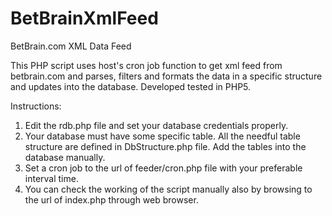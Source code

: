 # BetBrainXmlFeed
BetBrain.com XML Data Feed

This PHP script uses host's cron job function to get xml feed from betbrain.com and parses, filters and formats the data in a specific structure and updates into the database. Developed tested in PHP5.

Instructions:
1. Edit the rdb.php file and set your database credentials properly.
2. Your database must have some specific table. All the needful table structure are defined in DbStructure.php file. Add the tables into the database manually.
3. Set a cron job to the url of feeder/cron.php file with your preferable interval time.
4. You can check the working of the script manually also by browsing to the url of index.php through web browser.
